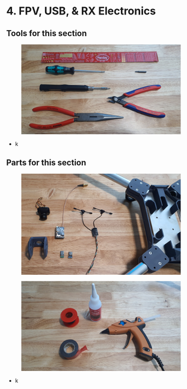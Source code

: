 # 4. FPV, USB, & RX Electronics

## Tools for this section

<figure><img src="../../.gitbook/assets/20241002_170144[1].jpg" alt=""><figcaption></figcaption></figure>

* k

## Parts for this section

<div>

<figure><img src="../../.gitbook/assets/20241002_011038[1].jpg" alt=""><figcaption></figcaption></figure>

 

<figure><img src="../../.gitbook/assets/20241002_170045[1].jpg" alt=""><figcaption></figcaption></figure>

</div>

* k

